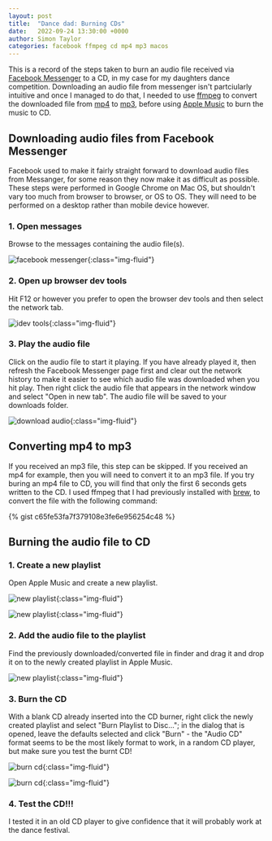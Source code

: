 ```yaml
---
layout: post
title:  "Dance dad: Burning CDs"
date:   2022-09-24 13:30:00 +0000
author: Simon Taylor
categories: facebook ffmpeg cd mp4 mp3 macos
---
```


This is a record of the steps taken to burn an audio file received via [Facebook Messenger](https://www.messenger.com/) to a CD, in my case for
my daughters dance competition. Downloading an audio file from messenger isn't partciularly intuitive and once I managed to do that, I needed 
to use [ffmpeg](https://ffmpeg.org/) to convert the downloaded file from [mp4](https://en.wikipedia.org/wiki/MP4_file_format) to 
[mp3](https://en.wikipedia.org/wiki/MP3), before using [Apple Music](https://en.wikipedia.org/wiki/Apple_Music) to burn the music to CD.

## Downloading audio files from Facebook Messenger

Facebook used to make it fairly straight forward to download audio files from Messanger, for some reason they now make it as difficult as
possible. These steps were performed in Google Chrome on Mac OS, but shouldn't vary too much from browser to browser, or OS to OS. They
will need to be performed on a desktop rather than mobile device however.

### 1. Open messages

Browse to the messages containing the audio file(s).

![facebook messenger](/assets/images/2022-09-24-dance-dad-burning-cds/facebook-messenger.jpeg){:class="img-fluid"}

### 2. Open up browser dev tools

Hit F12 or however you prefer to open the browser dev tools and then select the network tab.

![idev tools](/assets/images/2022-09-24-dance-dad-burning-cds/dev-tools.jpeg){:class="img-fluid"}

### 3. Play the audio file

Click on the audio file to start it playing. If you have already played it, then refresh the Facebook Messenger page first and clear out the 
network history to make it easier to see which audio file was downloaded when you hit play. Then right click the audio file that appears
in the network window and select "Open in new tab". The audio file will be saved to your downloads folder.

![download audio](/assets/images/2022-09-24-dance-dad-burning-cds/download-audio-file.jpeg){:class="img-fluid"}

## Converting mp4 to mp3

If you received an mp3 file, this step can be skipped. If you received an mp4 for example, then you will need to convert it
to an mp3 file. If you try buring an mp4 file to CD, you will find that only the first 6 seconds gets written to the CD. I used ffmpeg
that I had previously installed with [brew](https://formulae.brew.sh/formula/ffmpeg), to convert the file with the following command:

{% gist c65fe53fa7f379108e3fe6e956254c48 %}

## Burning the audio file to CD

### 1. Create a new playlist

Open Apple Music and create a new playlist.

![new playlist](/assets/images/2022-09-24-dance-dad-burning-cds/new-play-list.jpeg){:class="img-fluid"}

![new playlist](/assets/images/2022-09-24-dance-dad-burning-cds/new-play-list-2.jpeg){:class="img-fluid"}

### 2. Add the audio file to the playlist

Find the previously downloaded/converted file in finder and drag it and drop it on to the newly created playlist in Apple Music.

![new playlist](/assets/images/2022-09-24-dance-dad-burning-cds/new-play-list-3.jpeg){:class="img-fluid"}

### 3. Burn the CD

With a blank CD already inserted into the CD burner, right click the newly created playlist and select "Burn Playlist to Disc..."; in
the dialog that is opened, leave the defaults selected and click "Burn" - the "Audio CD" format seems to be the most likely format to work,
in a random CD player, but make sure you test the burnt CD!

![burn cd](/assets/images/2022-09-24-dance-dad-burning-cds/burn-cd.jpeg){:class="img-fluid"}

![burn cd](/assets/images/2022-09-24-dance-dad-burning-cds/burn-cd-2.jpeg){:class="img-fluid"}

### 4. Test the CD!!!

I tested it in an old CD player to give confidence that it will probably work at the dance festival.
